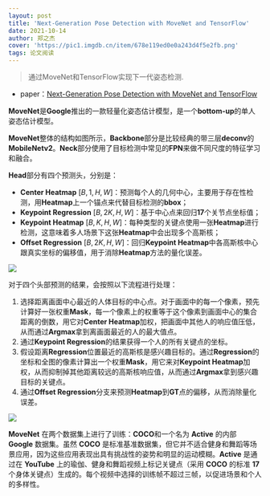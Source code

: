 ```yaml
---
layout: post
title: 'Next-Generation Pose Detection with MoveNet and TensorFlow'
date: 2021-10-14
author: 郑之杰
cover: 'https://pic1.imgdb.cn/item/678e119ed0e0a243d4f5e2fb.png'
tags: 论文阅读
---
```


> 通过MoveNet和TensorFlow实现下一代姿态检测.

- paper：[Next-Generation Pose Detection with MoveNet and TensorFlow](https://blog.tensorflow.org/2021/05/next-generation-pose-detection-with-movenet-and-tensorflowjs.html)

**MoveNet**是**Google**推出的一款轻量化姿态估计模型，是一个**bottom-up**的单人姿态估计模型。

**MoveNet**整体的结构如图所示，**Backbone**部分是比较经典的带三层**deconv**的**MobileNetv2**。**Neck**部分使用了目标检测中常见的**FPN**来做不同尺度的特征学习和融合。

**Head**部分有四个预测头，分别是：
- **Center Heatmap** $[B, 1, H, W]$：预测每个人的几何中心，主要用于存在性检测，用**Heatmap**上一个锚点来代替目标检测的**bbox**；
- **Keypoint Regression** $[B, 2K, H, W]$：基于中心点来回归**17**个关节点坐标值；
- **Keypoint Heatmap** $[B, K, H, W]$：每种类型的关键点使用一张**Heatmap**进行检测，这意味着多人场景下这张**Heatmap**中会出现多个高斯核；
- **Offset Regression** $[B, 2K, H, W]$：回归**Keypoint Heatmap**中各高斯核中心跟真实坐标的偏移值，用于消除**Heatmap**方法的量化误差。

![](https://pic1.imgdb.cn/item/678e1248d0e0a243d4f5e366.png)

对于四个头部预测的结果，会按照以下流程进行处理：
1. 选择距离画面中心最近的人体目标的中心点。对于画面中的每一个像素，预先计算好一张权重**Mask**，每一个像素上的权重等于这个像素到画面中心的集合距离的倒数，用它对**Center Heatmap**加权，把画面中其他人的响应值压低，从而通过**Argmax**拿到离画面最近的人的最大值点。
2. 通过**Keypoint Regression**的结果获得一个人的所有关键点的坐标。
3. 假设距离**Regression**位置最近的高斯核是感兴趣目标的。通过**Regression**的坐标和全图的像素计算出一个权重**Mask**，用它来对**Keypoint Heatmap**加权，从而抑制掉其他距离较远的高斯核响应值，从而通过**Argmax**拿到感兴趣目标的关键点。
4. 通过**Offset Regression**分支来预测**Heatmap**到**GT**点的偏移，从而消除量化误差。

![](https://pic1.imgdb.cn/item/678e12ddd0e0a243d4f5e3a7.png)

**MoveNet** 在两个数据集上进行了训练：**COCO**和一个名为 **Active** 的内部 **Google** 数据集。虽然 **COCO** 是标准基准数据集，但它并不适合健身和舞蹈等场景应用，因为这些应用表现出具有挑战性的姿势和明显的运动模糊。**Active** 是通过在 **YouTube** 上的瑜伽、健身和舞蹈视频上标记关键点（采用 **COCO** 的标准 **17** 个身体关键点）生成的。每个视频中选择的训练帧不超过三帧，以促进场景和个人的多样性。

